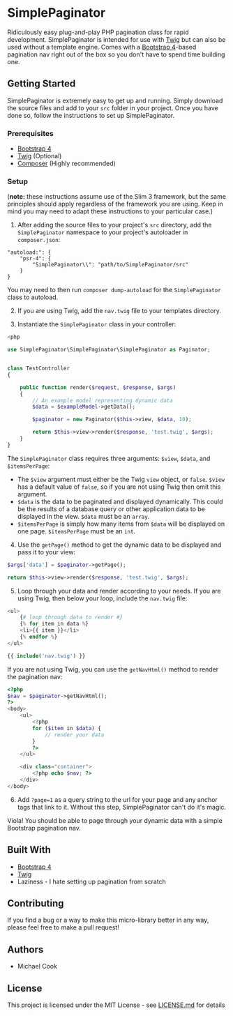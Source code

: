 # SimplePaginator

Ridiculously easy plug-and-play PHP pagination class for rapid development.
SimplePaginator is intended for use with [Twig](https://twig.symfony.com/) but
can also be used without a template engine. Comes with a [Bootstrap 4](https://getbootstrap.com/)-based
pagination nav right out of the box so you don't have to spend time building one.

## Getting Started

SimplePaginator is extremely easy to get up and running. Simply download the source
files and add to your `src` folder in your project. Once you have done so, follow
the instructions to set up SimplePaginator.

### Prerequisites
* [Bootstrap 4](https://getbootstrap.com/)
* [Twig](https://twig.symfony.com/) (Optional)
* [Composer](https://getcomposer.org/) (Highly recommended)

### Setup
(**note:** these instructions assume use of the Slim 3 framework, but the same principles
    should apply regardless of the framework you are using. Keep in mind you may need to
    adapt these instructions to your particular case.)
1. After adding the source files to your project's `src` directory,
add the `SimplePaginator` namespace to your project's autoloader in `composer.json`:

```
"autoload:": {
    "psr-4": {
        "SimplePaginator\\": "path/to/SimplePaginator/src"
    }
}
```

You may need to then run `composer dump-autoload` for the `SimplePaginator` class
to autoload.

2. If you are using Twig, add the `nav.twig` file to your templates directory.

3. Instantiate the `SimplePaginator` class in your controller:

```php
<php

use SimplePaginator\SimplePaginator\SimplePaginator as Paginator;


class TestController
{

    public function render($request, $response, $args)
    {
        // An example model representing dynamic data
        $data = $exampleModel->getData();

        $paginator = new Paginator($this->view, $data, 10);

        return $this->view->render($response, 'test.twig', $args);
    }
}
```

The `SimplePaginator` class requires three arguments: `$view`, `$data`, and `$itemsPerPage`:
- The `$view` argument must either be the Twig `view` object, or `false`. `$view` has a
default value of `false`, so if you are not using Twig then omit this argument.
- `$data` is the data to be paginated and displayed dynamically. This could be the
results of a database query or other application data to be displayed in the view.
`$data` must be an `array`.
- `$itemsPerPage` is simply how many items from `$data` will be displayed on one
page. `$itemsPerPage` must be an `int`.

4. Use the `getPage()` method to get the dynamic data to be displayed and pass it to your view:

```php
$args['data'] = $paginator->getPage();

return $this->view->render($response, 'test.twig', $args);
```

5. Loop through your data and render according to your needs. If you are using
Twig, then below your loop, include the `nav.twig` file:

```php
<ul>
    {# loop through data to render #}
    {% for item in data %}
    <li>{{ item }}</li>
    {% endfor %}
</ul>

{{ include('nav.twig') }}
```

If you are not using Twig, you can use the `getNavHtml()` method to render the
pagination nav:

```php
<?php
$nav = $paginator->getNavHtml();
?>
<body>
    <ul>
        <?php
        for ($item in $data) {
            // render your data
        }
        ?>
    </ul>

    <div class="container">
        <?php echo $nav; ?>
    </div>
</body>
```

6. Add `?page=1` as a query string to the url for your page and any anchor tags that link to it. Without
this step, SimplePaginator can't do it's magic.

Viola! You should be able to page through your dynamic data with a simple Bootstrap
pagination nav.

## Built With
* [Bootstrap 4](https://getbootstrap.com/)
* [Twig](https://twig.symfony.com/)
* Laziness - I hate setting up pagination from scratch

## Contributing
If you find a bug or a way to make this micro-library better in any way, please feel
free to make a pull request!

## Authors
* Michael Cook

## License
This project is licensed under the MIT License - see [LICENSE.md](LICENSE.md) for details
